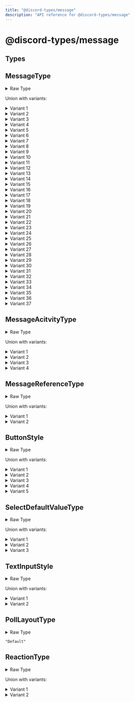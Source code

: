 ```yaml
---
title: "@discord-types/message"
description: "API reference for @discord-types/message"
---
```


<div id="@discord-types/message"></div>

# @discord-types/message

<div id="Types"></div>

## Types

<div id="MessageType"></div>

## MessageType

<details>
<summary>Raw Type</summary>

```luau
type MessageType = "Default" | "RecipientAdd" | "RecipientRemove" | "Call" | "ChannelNameChange" | "ChannelIconChange" | "ChannelPinnedMessage" | "UserJoin" | "GuildBoost" | "GuildBoostTier1" | "GuildBoostTier2" | "GuildBoostTier3" | "ChannelFollowAdd" | "GuildDiscoveryDisqualified" | "GuildDiscoveryRequalified" | "GuildDiscoveryGracePeriodInitialWarning" | "GuildDiscoveryGracePeriodFinalWarning" | "ThreadCreated" | "Reply" | "ChatInputCommand" | "ThreadStarterMessage" | "GuildInviteReminder" | "ContextMenuCommand" | "AutoModerationAction" | "RoleSubscriptionPurchase" | "InteractionPremiumUpsell" | "StageStart" | "StageEnd" | "StageSpeaker" | "StageTopic" | "GuildApplicationPremiumSubscription" | "GuildIncidentAlertModeEnabled" | "GuildIncidentAlertModeDisabled" | "GuildIncidentReportRaid" | "GuildIncidentReportFalseAlarm" | "PurchaseNotification" | "PollResult"
```

</details>

Union with variants:

<details>
<summary>Variant 1</summary>

```luau
"Default"
```

</details>

<details>
<summary>Variant 2</summary>

```luau
"RecipientAdd"
```

</details>

<details>
<summary>Variant 3</summary>

```luau
"RecipientRemove"
```

</details>

<details>
<summary>Variant 4</summary>

```luau
"Call"
```

</details>

<details>
<summary>Variant 5</summary>

```luau
"ChannelNameChange"
```

</details>

<details>
<summary>Variant 6</summary>

```luau
"ChannelIconChange"
```

</details>

<details>
<summary>Variant 7</summary>

```luau
"ChannelPinnedMessage"
```

</details>

<details>
<summary>Variant 8</summary>

```luau
"UserJoin"
```

</details>

<details>
<summary>Variant 9</summary>

```luau
"GuildBoost"
```

</details>

<details>
<summary>Variant 10</summary>

```luau
"GuildBoostTier1"
```

</details>

<details>
<summary>Variant 11</summary>

```luau
"GuildBoostTier2"
```

</details>

<details>
<summary>Variant 12</summary>

```luau
"GuildBoostTier3"
```

</details>

<details>
<summary>Variant 13</summary>

```luau
"ChannelFollowAdd"
```

</details>

<details>
<summary>Variant 14</summary>

```luau
"GuildDiscoveryDisqualified"
```

</details>

<details>
<summary>Variant 15</summary>

```luau
"GuildDiscoveryRequalified"
```

</details>

<details>
<summary>Variant 16</summary>

```luau
"GuildDiscoveryGracePeriodInitialWarning"
```

</details>

<details>
<summary>Variant 17</summary>

```luau
"GuildDiscoveryGracePeriodFinalWarning"
```

</details>

<details>
<summary>Variant 18</summary>

```luau
"ThreadCreated"
```

</details>

<details>
<summary>Variant 19</summary>

```luau
"Reply"
```

</details>

<details>
<summary>Variant 20</summary>

```luau
"ChatInputCommand"
```

</details>

<details>
<summary>Variant 21</summary>

```luau
"ThreadStarterMessage"
```

</details>

<details>
<summary>Variant 22</summary>

```luau
"GuildInviteReminder"
```

</details>

<details>
<summary>Variant 23</summary>

```luau
"ContextMenuCommand"
```

</details>

<details>
<summary>Variant 24</summary>

```luau
"AutoModerationAction"
```

</details>

<details>
<summary>Variant 25</summary>

```luau
"RoleSubscriptionPurchase"
```

</details>

<details>
<summary>Variant 26</summary>

```luau
"InteractionPremiumUpsell"
```

</details>

<details>
<summary>Variant 27</summary>

```luau
"StageStart"
```

</details>

<details>
<summary>Variant 28</summary>

```luau
"StageEnd"
```

</details>

<details>
<summary>Variant 29</summary>

```luau
"StageSpeaker"
```

</details>

<details>
<summary>Variant 30</summary>

```luau
"StageTopic"
```

</details>

<details>
<summary>Variant 31</summary>

```luau
"GuildApplicationPremiumSubscription"
```

</details>

<details>
<summary>Variant 32</summary>

```luau
"GuildIncidentAlertModeEnabled"
```

</details>

<details>
<summary>Variant 33</summary>

```luau
"GuildIncidentAlertModeDisabled"
```

</details>

<details>
<summary>Variant 34</summary>

```luau
"GuildIncidentReportRaid"
```

</details>

<details>
<summary>Variant 35</summary>

```luau
"GuildIncidentReportFalseAlarm"
```

</details>

<details>
<summary>Variant 36</summary>

```luau
"PurchaseNotification"
```

</details>

<details>
<summary>Variant 37</summary>

```luau
"PollResult"
```

</details>

<div id="MessageAcitvityType"></div>

## MessageAcitvityType

<details>
<summary>Raw Type</summary>

```luau
type MessageAcitvityType = "Join" | "Spectate" | "Listen" | "JoinRequest"
```

</details>

Union with variants:

<details>
<summary>Variant 1</summary>

```luau
"Join"
```

</details>

<details>
<summary>Variant 2</summary>

```luau
"Spectate"
```

</details>

<details>
<summary>Variant 3</summary>

```luau
"Listen"
```

</details>

<details>
<summary>Variant 4</summary>

```luau
"JoinRequest"
```

</details>

<div id="MessageReferenceType"></div>

## MessageReferenceType

<details>
<summary>Raw Type</summary>

```luau
type MessageReferenceType = "Default" | "Forward"
```

</details>

Union with variants:

<details>
<summary>Variant 1</summary>

```luau
"Default"
```

</details>

<details>
<summary>Variant 2</summary>

```luau
"Forward"
```

</details>

<div id="ButtonStyle"></div>

## ButtonStyle

<details>
<summary>Raw Type</summary>

```luau
type ButtonStyle = "Blurple" | "Grey" | "Green" | "Red" | "Grey"
```

</details>

Union with variants:

<details>
<summary>Variant 1</summary>

```luau
"Blurple"
```

</details>

<details>
<summary>Variant 2</summary>

```luau
"Grey"
```

</details>

<details>
<summary>Variant 3</summary>

```luau
"Green"
```

</details>

<details>
<summary>Variant 4</summary>

```luau
"Red"
```

</details>

<details>
<summary>Variant 5</summary>

```luau
"Grey"
```

</details>

<div id="SelectDefaultValueType"></div>

## SelectDefaultValueType

<details>
<summary>Raw Type</summary>

```luau
type SelectDefaultValueType = "User" | "Role" | "Channel"
```

</details>

Union with variants:

<details>
<summary>Variant 1</summary>

```luau
"User"
```

</details>

<details>
<summary>Variant 2</summary>

```luau
"Role"
```

</details>

<details>
<summary>Variant 3</summary>

```luau
"Channel"
```

</details>

<div id="TextInputStyle"></div>

## TextInputStyle

<details>
<summary>Raw Type</summary>

```luau
type TextInputStyle = "Short" | "Paragraph"
```

</details>

Union with variants:

<details>
<summary>Variant 1</summary>

```luau
"Short"
```

</details>

<details>
<summary>Variant 2</summary>

```luau
"Paragraph"
```

</details>

<div id="PollLayoutType"></div>

## PollLayoutType

<details>
<summary>Raw Type</summary>

```luau
type PollLayoutType = "Default"
```

</details>

```luau
"Default"
```

<div id="ReactionType"></div>

## ReactionType

<details>
<summary>Raw Type</summary>

```luau
type ReactionType = "Normal" | "Burst"
```

</details>

Union with variants:

<details>
<summary>Variant 1</summary>

```luau
"Normal"
```

</details>

<details>
<summary>Variant 2</summary>

```luau
"Burst"
```

</details>

